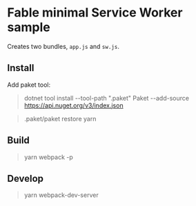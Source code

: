 # Fable minimal Service Worker sample

Creates two bundles, `app.js` and `sw.js`.

## Install

Add paket tool:

> dotnet tool install --tool-path ".paket" Paket --add-source https://api.nuget.org/v3/index.json

> .paket/paket restore
> yarn

## Build

> yarn webpack -p

## Develop

> yarn webpack-dev-server